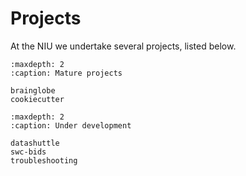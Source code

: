 # Projects

At the NIU we undertake several projects, listed below.

```{toctree}
:maxdepth: 2
:caption: Mature projects

brainglobe
cookiecutter
```

```{toctree}
:maxdepth: 2
:caption: Under development

datashuttle
swc-bids
troubleshooting
```
